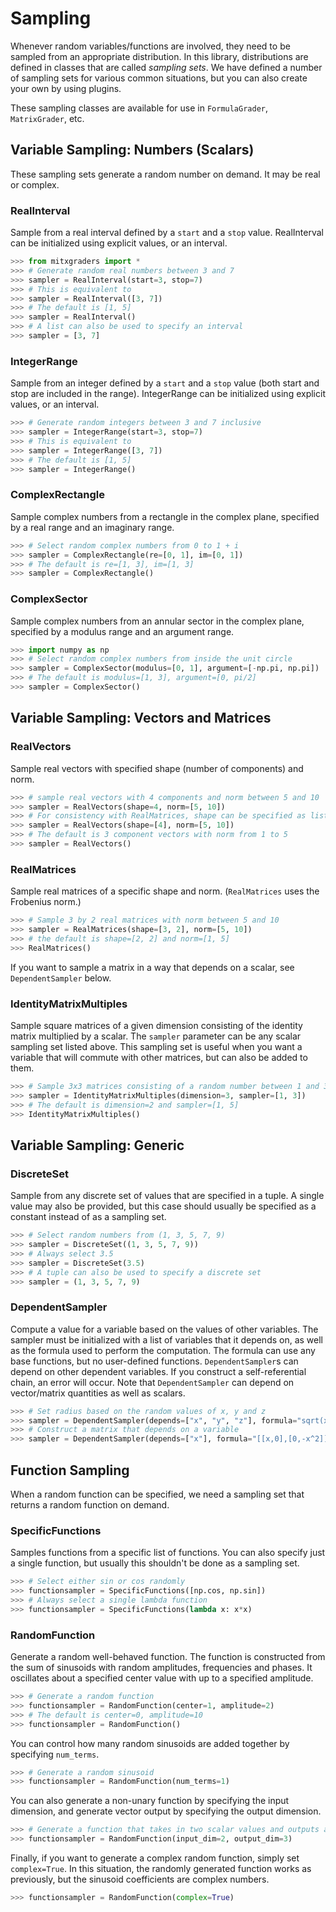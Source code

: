# Sampling

Whenever random variables/functions are involved, they need to be sampled from an appropriate distribution. In this library, distributions are defined in classes that are called _sampling sets_. We have defined a number of sampling sets for various common situations, but you can also create your own by using plugins.

These sampling classes are available for use in `FormulaGrader`, `MatrixGrader`, etc.

## Variable Sampling: Numbers (Scalars)

These sampling sets generate a random number on demand. It may be real or complex.


### RealInterval

Sample from a real interval defined by a `start` and a `stop` value. RealInterval can be initialized using explicit values, or an interval.

```python
>>> from mitxgraders import *
>>> # Generate random real numbers between 3 and 7
>>> sampler = RealInterval(start=3, stop=7)
>>> # This is equivalent to
>>> sampler = RealInterval([3, 7])
>>> # The default is [1, 5]
>>> sampler = RealInterval()
>>> # A list can also be used to specify an interval
>>> sampler = [3, 7]

```

### IntegerRange

Sample from an integer defined by a `start` and a `stop` value (both start and stop are included in the range). IntegerRange can be initialized using explicit values, or an interval.

```python
>>> # Generate random integers between 3 and 7 inclusive
>>> sampler = IntegerRange(start=3, stop=7)
>>> # This is equivalent to
>>> sampler = IntegerRange([3, 7])
>>> # The default is [1, 5]
>>> sampler = IntegerRange()

```


### ComplexRectangle

Sample complex numbers from a rectangle in the complex plane, specified by a real range and an imaginary range.

```python
>>> # Select random complex numbers from 0 to 1 + i
>>> sampler = ComplexRectangle(re=[0, 1], im=[0, 1])
>>> # The default is re=[1, 3], im=[1, 3]
>>> sampler = ComplexRectangle()

```


### ComplexSector

Sample complex numbers from an annular sector in the complex plane, specified by a modulus range and an argument range.

```python
>>> import numpy as np
>>> # Select random complex numbers from inside the unit circle
>>> sampler = ComplexSector(modulus=[0, 1], argument=[-np.pi, np.pi])
>>> # The default is modulus=[1, 3], argument=[0, pi/2]
>>> sampler = ComplexSector()

```

## Variable Sampling: Vectors and Matrices

### RealVectors
Sample real vectors with specified shape (number of components) and norm.

```python
>>> # sample real vectors with 4 components and norm between 5 and 10
>>> sampler = RealVectors(shape=4, norm=[5, 10])
>>> # For consistency with RealMatrices, shape can be specified as list:
>>> sampler = RealVectors(shape=[4], norm=[5, 10])
>>> # The default is 3 component vectors with norm from 1 to 5
>>> sampler = RealVectors()

```

### RealMatrices

Sample real matrices of a specific shape and norm. (`RealMatrices` uses the Frobenius norm.)

```python
>>> # Sample 3 by 2 real matrices with norm between 5 and 10
>>> sampler = RealMatrices(shape=[3, 2], norm=[5, 10])
>>> # the default is shape=[2, 2] and norm=[1, 5]
>>> RealMatrices()

```

If you want to sample a matrix in a way that depends on a scalar, see `DependentSampler` below.

### IdentityMatrixMultiples

Sample square matrices of a given dimension consisting of the identity matrix multiplied by a scalar. The `sampler` parameter can be any scalar sampling set listed above. This sampling set is useful when you want a variable that will commute with other matrices, but can also be added to them.

```python
>>> # Sample 3x3 matrices consisting of a random number between 1 and 3 multiplying the identity
>>> sampler = IdentityMatrixMultiples(dimension=3, sampler=[1, 3])
>>> # The default is dimension=2 and sampler=[1, 5]
>>> IdentityMatrixMultiples()

```


## Variable Sampling: Generic

### DiscreteSet

Sample from any discrete set of values that are specified in a tuple. A single value may also be provided, but this case should usually be specified as a constant instead of as a sampling set.

```python
>>> # Select random numbers from (1, 3, 5, 7, 9)
>>> sampler = DiscreteSet((1, 3, 5, 7, 9))
>>> # Always select 3.5
>>> sampler = DiscreteSet(3.5)
>>> # A tuple can also be used to specify a discrete set
>>> sampler = (1, 3, 5, 7, 9)

```

### DependentSampler

Compute a value for a variable based on the values of other variables. The sampler must be initialized with a list of variables that it depends on, as well as the formula used to perform the computation. The formula can use any base functions, but no user-defined functions. `DependentSampler`s can depend on other dependent variables. If you construct a self-referential chain, an error will occur. Note that `DependentSampler` can depend on vector/matrix quantities as well as scalars.

```python
>>> # Set radius based on the random values of x, y and z
>>> sampler = DependentSampler(depends=["x", "y", "z"], formula="sqrt(x^2+y^2+z^2)")
>>> # Construct a matrix that depends on a variable
>>> sampler = DependentSampler(depends=["x"], formula="[[x,0],[0,-x^2]]")

```


## Function Sampling

When a random function can be specified, we need a sampling set that returns a random function on demand.


### SpecificFunctions

Samples functions from a specific list of functions. You can also specify just a single function, but usually this shouldn't be done as a sampling set.

```python
>>> # Select either sin or cos randomly
>>> functionsampler = SpecificFunctions([np.cos, np.sin])
>>> # Always select a single lambda function
>>> functionsampler = SpecificFunctions(lambda x: x*x)

```

### RandomFunction

Generate a random well-behaved function. The function is constructed from the sum of sinusoids with random amplitudes, frequencies and phases. It oscillates about a specified center value with up to a specified amplitude.

```python
>>> # Generate a random function
>>> functionsampler = RandomFunction(center=1, amplitude=2)
>>> # The default is center=0, amplitude=10
>>> functionsampler = RandomFunction()

```

You can control how many random sinusoids are added together by specifying `num_terms`.

```python
>>> # Generate a random sinusoid
>>> functionsampler = RandomFunction(num_terms=1)

```

You can also generate a non-unary function by specifying the input dimension, and generate vector output by specifying the output dimension.

```python
>>> # Generate a function that takes in two scalar values and outputs a 3D vector
>>> functionsampler = RandomFunction(input_dim=2, output_dim=3)

```

Finally, if you want to generate a complex random function, simply set `complex=True`. In this situation, the randomly generated function works as previously, but the sinusoid coefficients are complex numbers.

```python
>>> functionsampler = RandomFunction(complex=True)
```
